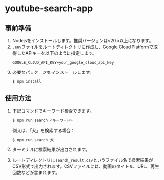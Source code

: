 # youtube-search-app

## 事前準備

1. Nodejsをインストールします。推奨バージョンはv20.x以上になります。
2. `.env`ファイルをルートディレクトリに作成し、Google Cloud Platformで取得したAPIキーを以下のように指定します。
   ```
   GOOGLE_CLOUD_API_KEY=your_google_cloud_api_key
   ```
3. 必要なパッケージをインストールします。
   ```sh
   $ npm install
   ```

## 使用方法

1. 下記コマンドでキーワード検索できます。

   ```sh
   $ npm run search <キーワード>
   ```

   例えば、「犬」を検索する場合：

   ```sh
   $ npm run search 犬
   ```

2. ターミナルに検索結果が出力されます。
3. ルートディレクトリに`search_result.csv`というファイル名で検索結果がCSV形式で出力されます。CSVファイルには、動画のタイトル、URL、再生回数などが含まれます。
